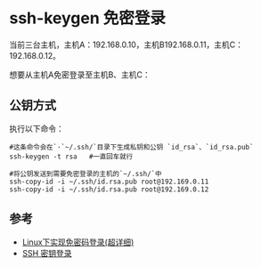 # ssh-keygen 免密登录

当前三台主机，主机A：192.168.0.10，主机B192.168.0.11，主机C：192.168.0.12。

想要从主机A免密登录至主机B、主机C：

## 公钥方式

执行以下命令：

    #这条命令会在`·`~/.ssh/`目录下生成私钥和公钥 `id_rsa`、`id_rsa.pub`
    ssh-keygen -t rsa   #一直回车就行

    #将公钥发送到需要免密登录的主机的`~/.ssh/`中
    ssh-copy-id -i ~/.ssh/id.rsa.pub root@192.169.0.11
    ssh-copy-id -i ~/.ssh/id.rsa.pub root@192.169.0.12

## 参考

- [Linux下实现免密码登录(超详细)](https://www.cnblogs.com/yixue2017/p/7559970.html)
- [SSH 密钥登录](https://wangdoc.com/ssh/key.html)
